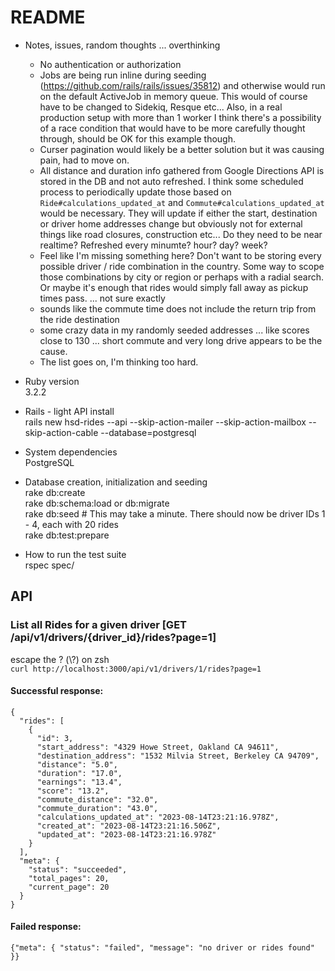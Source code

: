 
# README
* Notes, issues, random thoughts ... overthinking 
  - No authentication or authorization
  - Jobs are being run inline during seeding (https://github.com/rails/rails/issues/35812) and otherwise would run on the default ActiveJob in memory queue. This would of course have to be changed to Sidekiq, Resque etc... Also, in a real production setup with more than 1 worker I think there's a possibility of a race condition that would have to be more carefully thought through, should be OK for this example though.
  - Curser pagination would likely be a better solution but it was causing pain, had to move on.   
  - All distance and duration info gathered from Google Directions API is stored in the DB and not auto refreshed. I think some scheduled process to periodically update those based on `Ride#calculations_updated_at` and `Commute#calculations_updated_at` would be necessary. They will update if either the start, destination or driver home addresses change but obviously not for external things like road closures, construction etc... Do they need to be near realtime? Refreshed every minumte? hour? day? week?
  - Feel like I'm missing something here? Don't want to be storing every possible driver / ride combination in the country. Some way to scope those combinations by city or region or perhaps with a radial search. Or maybe it's enough that rides would simply fall away as pickup times pass.  ... not sure exactly
  - sounds like the commute time does not include the return trip from the ride destination
  - some crazy data in my randomly seeded addresses ... like scores close to 130 ... short commute and very long drive appears to be the cause.
  - The list goes on, I'm thinking too hard.  

* Ruby version  
    3.2.2

* Rails - light API install  
    rails new hsd-rides --api --skip-action-mailer --skip-action-mailbox --skip-action-cable --database=postgresql 

* System dependencies  
    PostgreSQL

* Database creation, initialization and seeding  
    rake db:create  
    rake db:schema:load or db:migrate  
    rake db:seed # This may take a minute. There should now be driver IDs 1 - 4, each with 20 rides  
    rake db:test:prepare  

* How to run the test suite  
    rspec spec/


## API
### List all Rides for a given driver [GET /api/v1/drivers/{driver_id}/rides?page=1]

escape the ? (\\?) on zsh  
`curl http://localhost:3000/api/v1/drivers/1/rides?page=1` 

#### Successful response:  
```
{
  "rides": [
    {
      "id": 3,
      "start_address": "4329 Howe Street, Oakland CA 94611",
      "destination_address": "1532 Milvia Street, Berkeley CA 94709",
      "distance": "5.0",
      "duration": "17.0",
      "earnings": "13.4",
      "score": "13.2",
      "commute_distance": "32.0",
      "commute_duration": "43.0",
      "calculations_updated_at": "2023-08-14T23:21:16.978Z",
      "created_at": "2023-08-14T23:21:16.506Z",
      "updated_at": "2023-08-14T23:21:16.978Z"
    }
  ],
  "meta": {
    "status": "succeeded",
    "total_pages": 20,
    "current_page": 20
  }
}

```

#### Failed response:  
```
{"meta": { "status": "failed", "message": "no driver or rides found" }}

```